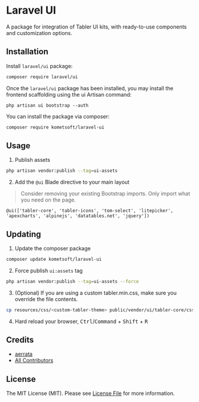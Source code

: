 # Laravel UI

<!-- [![Latest Version on Packagist](https://img.shields.io/packagist/v/kometsoft/laravel-ui.svg?style=flat-square)](https://packagist.org/packages/kometsoft/laravel-ui)
[![Total Downloads](https://img.shields.io/packagist/dt/kometsoft/laravel-ui.svg?style=flat-square)](https://packagist.org/packages/kometsoft/laravel-ui)
![GitHub Actions](https://github.com/kometsoft/laravel-ui/actions/workflows/main.yml/badge.svg) -->

A package for integration of Tabler UI kits, with ready-to-use components and customization options.

## Installation

Install `laravel/ui` package:

```bash
composer require laravel/ui
```

Once the `laravel/ui` package has been installed, you may install the frontend scaffolding using the ui Artisan command:

```
php artisan ui bootstrap --auth
```

You can install the package via composer:

```bash
composer require kometsoft/laravel-ui
```

## Usage

1. Publish assets

```bash
php artisan vendor:publish --tag=ui-assets
```

2. Add the `@ui` Blade directive to your main layout

> Consider removing your existing Bootstrap imports. Only import what you need on the page.

```
@ui(['tabler-core', 'tabler-icons', 'tom-select', 'litepicker', 'apexcharts', 'alpinejs', 'datatables.net', 'jquery'])
```

## Updating

1. Update the composer package

```bash
composer update kometsoft/laravel-ui
```

2. Force publish `ui:assets` tag

```bash
php artisan vendor:publish --tag=ui-assets --force
```

3. (Optional) If you are using a custom tabler.min.css, make sure you override the file contents.

```bash
cp resources/css/<custom-tabler-theme> public/vendor/ui/tabler-core/css/tabler.min.css
```

4. Hard reload your browser, <kbd>Ctrl</kbd>/<kbd>Command</kbd> + <kbd>Shift</kbd> + <kbd>R</kbd>


## Credits

- [aerrata](https://github.com/kometsoft)
- [All Contributors](../../contributors)

## License

The MIT License (MIT). Please see [License File](LICENSE.md) for more information.
